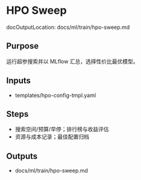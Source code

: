 # HPO Sweep

docOutputLocation: docs/ml/train/hpo-sweep.md

## Purpose

运行超参搜索并以 MLflow 汇总，选择性价比最优模型。

## Inputs

- templates/hpo-config-tmpl.yaml

## Steps

- 搜索空间/预算/早停；排行榜与收益评估
- 资源与成本记录；最佳配置归档

## Outputs

- docs/ml/train/hpo-sweep.md
